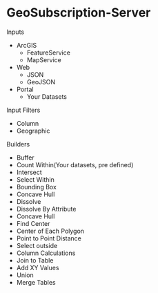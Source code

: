 # GeoSubscription-Server
Inputs
* ArcGIS
  * FeatureService
  * MapService
* Web
  * JSON
  * GeoJSON
* Portal
    * Your Datasets

Input Filters
* Column
* Geographic

Builders
* Buffer
* Count Within(Your datasets, pre defined)
* Intersect
* Select Within
* Bounding Box
* Concave Hull
* Dissolve
* Dissolve By Attribute
* Concave Hull
* Find Center
* Center of Each Polygon
* Point to Point Distance
* Select outside
* Column Calculations
* Join to Table
* Add XY Values
* Union
* Merge Tables
